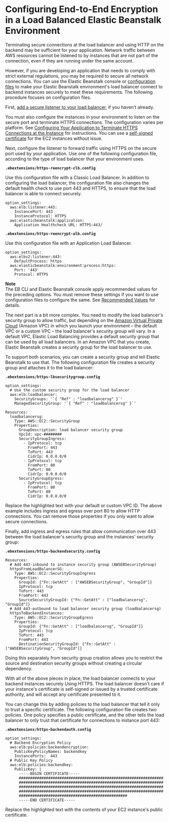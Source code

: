 # Configuring End\-to\-End Encryption in a Load Balanced Elastic Beanstalk Environment<a name="configuring-https-endtoend"></a>

Terminating secure connections at the load balancer and using HTTP on the backend may be sufficient for your application\. Network traffic between AWS resources cannot be listened to by instances that are not part of the connection, even if they are running under the same account\.

However, if you are developing an application that needs to comply with strict external regulations, you may be required to secure all network connections\. You can use the Elastic Beanstalk console or [configuration files](ebextensions.md) to make your Elastic Beanstalk environment's load balancer connect to backend instances securely to meet these requirements\. The following procedure focuses on configuration files\.

First, [add a secure listener to your load balancer](configuring-https-elb.md), if you haven't already\.

You must also configure the instances in your environment to listen on the secure port and terminate HTTPS connections\. The configuration varies per platform\. See [Configuring Your Application to Terminate HTTPS Connections at the Instance](https-singleinstance.md) for instructions\. You can use a [self\-signed certificate](configuring-https-ssl.md) for the EC2 instances without issue\.

Next, configure the listener to forward traffic using HTTPS on the secure port used by your application\. Use one of the following configuration file, according to the type of load balancer that your environment uses\.

**`.ebextensions/https-reencrypt-clb.config`**

Use this configuration file with a Classic Load Balancer\. In addition to configuring the load balancer, the configuration file also changes the default health check to use port 443 and HTTPS, to ensure that the load balancer is able to connect securely\.

```
option_settings:
  aws:elb:listener:443:
    InstancePort: 443
    InstanceProtocol: HTTPS
  aws:elasticbeanstalk:application:
    Application Healthcheck URL: HTTPS:443/
```

**`.ebextensions/https-reencrypt-alb.config`**

Use this configuration file with an Application Load Balancer\.

```
option_settings:
  aws:elbv2:listener:443:
    DefaultProcess: https
  aws:elasticbeanstalk:environment:process:https:
    Port: '443'
    Protocol: HTTPS
```

**Note**  
The EB CLI and Elastic Beanstalk console apply recommended values for the preceding options\. You must remove these settings if you want to use configuration files to configure the same\. See [Recommended Values](command-options.md#configuration-options-recommendedvalues) for details\.

The next part is a bit more complex\. You need to modify the load balancer's security group to allow traffic, but depending on the [Amazon Virtual Private Cloud](http://docs.aws.amazon.com/vpc/latest/userguide/) \(Amazon VPC\) in which you launch your environment – the default VPC or a custom VPC – the load balancer's security group will vary\. In a default VPC, Elastic Load Balancing provides a default security group that can be used by all load balancers\. In an Amazon VPC that you create, Elastic Beanstalk creates a security group for the load balancer to use\.

To support both scenarios, you can create a security group and tell Elastic Beanstalk to use that\. The following configuration file creates a security group and attaches it to the load balancer:

**`.ebextensions/https-lbsecuritygroup.config`**

```
option_settings:
  # Use the custom security group for the load balancer
  aws:elb:loadbalancer:
    SecurityGroups: '`{ "Ref" : "loadbalancersg" }`'
    ManagedSecurityGroup: '`{ "Ref" : "loadbalancersg" }`'

Resources:
  loadbalancersg:
    Type: AWS::EC2::SecurityGroup
    Properties:
      GroupDescription: load balancer security group
      VpcId: vpc-########
      SecurityGroupIngress:
        - IpProtocol: tcp
          FromPort: 443
          ToPort: 443
          CidrIp: 0.0.0.0/0
        - IpProtocol: tcp
          FromPort: 80
          ToPort: 80
          CidrIp: 0.0.0.0/0
      SecurityGroupEgress:
        - IpProtocol: tcp
          FromPort: 80
          ToPort: 80
          CidrIp: 0.0.0.0/0
```

Replace the highlighted text with your default or custom VPC ID\. The above example includes ingress and egress over port 80 to allow HTTP connections\. You can remove those properties if you only want to allow secure connections\.

Finally, add ingress and egress rules that allow communication over 443 between the load balancer's security group and the instances' security group:

**`.ebextensions/https-backendsecurity.config`**

```
Resources:
  # Add 443-inbound to instance security group (AWSEBSecurityGroup)
  httpsFromLoadBalancerSG: 
    Type: AWS::EC2::SecurityGroupIngress
    Properties:
      GroupId: {"Fn::GetAtt" : ["AWSEBSecurityGroup", "GroupId"]}
      IpProtocol: tcp
      ToPort: 443
      FromPort: 443
      SourceSecurityGroupId: {"Fn::GetAtt" : ["loadbalancersg", "GroupId"]}
  # Add 443-outbound to load balancer security group (loadbalancersg)
  httpsToBackendInstances: 
    Type: AWS::EC2::SecurityGroupEgress
    Properties:
      GroupId: {"Fn::GetAtt" : ["loadbalancersg", "GroupId"]}
      IpProtocol: tcp
      ToPort: 443
      FromPort: 443
      DestinationSecurityGroupId: {"Fn::GetAtt" : ["AWSEBSecurityGroup", "GroupId"]}
```

Doing this separately from security group creation allows you to restrict the source and destination security groups without creating a circular dependency\.

With all of the above pieces in place, the load balancer connects to your backend instances securely Using HTTPS\. The load balancer doesn't care if your instance's certificate is self\-signed or issued by a trusted certificate authority, and will accept any certificate presented to it\.

You can change this by adding policies to the load balancer that tell it only to trust a specific certificate\. The following configuration file creates two policies\. One policy specifies a public certificate, and the other tells the load balancer to only trust that certificate for connections to instance port 443:

**`.ebextensions/https-backendauth.config`**

```
option_settings:
  # Backend Encryption Policy
  aws:elb:policies:backendencryption:
    PublicKeyPolicyNames: backendkey
    InstancePorts:  443
  # Public Key Policy
  aws:elb:policies:backendkey:
    PublicKey: |
      -----BEGIN CERTIFICATE-----
      ################################################################
      ################################################################
      ################################################################
      ################################################################
      ################################################
      -----END CERTIFICATE-----
```

Replace the highlighted text with the contents of your EC2 instance's public certificate\.